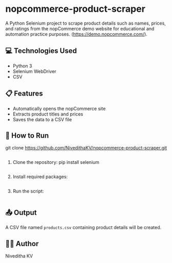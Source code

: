 # nopcommerce-product-scraper
A Python Selenium project to scrape product details such as names, prices, and ratings from the nopCommerce demo website for educational and automation practice purposes.
(https://demo.nopcommerce.com/).

## 💻 Technologies Used
- Python 3
- Selenium WebDriver
- CSV

## 📋 Features
- Automatically opens the nopCommerce site
- Extracts product titles and prices
- Saves the data to a CSV file

## 🚀 How to Run
git clone https://github.com/NivedithaKV/nopcommerce-product-scraper.git
```

```
1. Clone the repository:
pip install selenium
```

```
2. Install required packages:
```

```
3. Run the script:
```

```
## 📤 Output

A CSV file named `products.csv` containing product details will be created.

## 👩‍💻 Author

Niveditha KV
```
